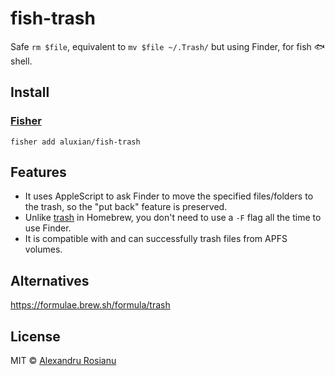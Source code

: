 # fish-trash

Safe `rm $file`, equivalent to `mv $file ~/.Trash/` but using Finder, for fish 🐟 shell.

## Install

### [Fisher](https://github.com/jorgebucaran/fisher)

```fish
fisher add aluxian/fish-trash
```

## Features

- It uses AppleScript to ask Finder to move the specified files/folders to the trash, so the "put back" feature is preserved.
- Unlike [trash](https://formulae.brew.sh/formula/trash) in Homebrew, you don't need to use a `-F` flag all the time to use Finder.
- It is compatible with and can successfully trash files from APFS volumes.

## Alternatives

https://formulae.brew.sh/formula/trash

## License

MIT © [Alexandru Rosianu](https://www.aluxian.com)
